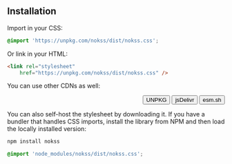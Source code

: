 <section id="installation">

# Installation

Import in your CSS:

```css
@import 'https://unpkg.com/nokss/dist/nokss.css';
```

Or link in your HTML:

```html
<link rel="stylesheet"
    href="https://unpkg.com/nokss/dist/nokss.css" />
```

You can use other CDNs as well:

<menu role="tablist" align="right">
  <button data-cdn="unpkg" aria-selected="true">UNPKG</button>
  <button data-cdn="jsdelivr">jsDelivr</button>
  <button data-cdn="esm">esm.sh</button>
</menu>

You can also self-host the stylesheet by downloading it. If you have a bundler that handles CSS imports, install
the library from NPM and then load the locally installed version:

```bash
npm install nokss
```
```css
@import 'node_modules/nokss/dist/nokss.css';
```

<script type="module" defer>
  import hljs from 'https://cdnjs.cloudflare.com/ajax/libs/highlight.js/11.7.0/es/highlight.min.js';

  const parent = document.querySelector('#installation')
  const [css, html] = Array.from(parent.querySelectorAll('code'))

  const cdns = {
    unpkg: 'https://unpkg.com/nokss/dist/nokss.css',
    jsdelivr: 'https://cdn.jsdelivr.net/npm/nokss/dist/nokss.css',
    esm: 'https://esm.sh/nokss/dist/nokss.css',
  }

  const menu = parent.querySelectorAll('[role="tablist"] button').forEach(btn => {
    btn.addEventListener('click', () => {
      css.innerHTML = hljs.highlight(`@import '${cdns[btn.dataset.cdn]}';`, {language: 'css'}).value
      html.innerHTML = hljs.highlight(`<link rel="stylesheet"\n\thref="${cdns[btn.dataset.cdn]}" />`, {language: 'html'}).value
    })
  })
</script>

</section>